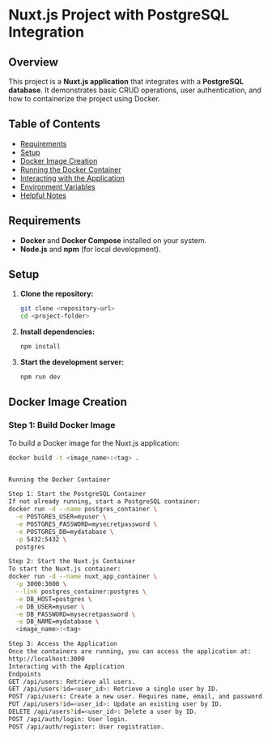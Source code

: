 # Nuxt.js Project with PostgreSQL Integration

## Overview
This project is a **Nuxt.js application** that integrates with a **PostgreSQL database**. It demonstrates basic CRUD operations, user authentication, and how to containerize the project using Docker.

## Table of Contents
- [Requirements](#requirements)
- [Setup](#setup)
- [Docker Image Creation](#docker-image-creation)
- [Running the Docker Container](#running-the-docker-container)
- [Interacting with the Application](#interacting-with-the-application)
- [Environment Variables](#environment-variables)
- [Helpful Notes](#helpful-notes)

## Requirements
- **Docker** and **Docker Compose** installed on your system.
- **Node.js** and **npm** (for local development).

## Setup
1. **Clone the repository:**
    ```bash
    git clone <repository-url>
    cd <project-folder>
    ```
2. **Install dependencies:**
    ```bash
    npm install
    ```
3. **Start the development server:**
    ```bash
    npm run dev
    ```

## Docker Image Creation

### Step 1: Build Docker Image
To build a Docker image for the Nuxt.js application:
```bash
docker build -t <image_name>:<tag> .


Running the Docker Container

Step 1: Start the PostgreSQL Container
If not already running, start a PostgreSQL container:
docker run -d --name postgres_container \
  -e POSTGRES_USER=myuser \
  -e POSTGRES_PASSWORD=mysecretpassword \
  -e POSTGRES_DB=mydatabase \
  -p 5432:5432 \
  postgres

Step 2: Start the Nuxt.js Container
To start the Nuxt.js container:
docker run -d --name nuxt_app_container \
  -p 3000:3000 \
  --link postgres_container:postgres \
  -e DB_HOST=postgres \
  -e DB_USER=myuser \
  -e DB_PASSWORD=mysecretpassword \
  -e DB_NAME=mydatabase \
  <image_name>:<tag>

Step 3: Access the Application
Once the containers are running, you can access the application at:
http://localhost:3000
Interacting with the Application
Endpoints
GET /api/users: Retrieve all users.
GET /api/users?id=<user_id>: Retrieve a single user by ID.
POST /api/users: Create a new user. Requires name, email, and password.
PUT /api/users?id=<user_id>: Update an existing user by ID.
DELETE /api/users?id=<user_id>: Delete a user by ID.
POST /api/auth/login: User login.
POST /api/auth/register: User registration.
